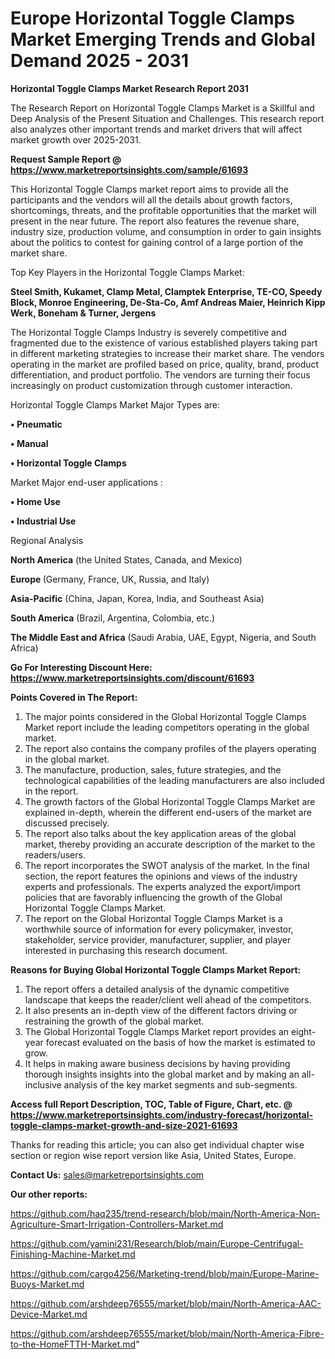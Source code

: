 # Europe Horizontal Toggle Clamps Market Emerging Trends and Global Demand 2025 - 2031

<strong>Horizontal Toggle Clamps Market Research Report 2031</strong>

The Research Report on Horizontal Toggle Clamps Market is a Skillful and Deep Analysis of the Present Situation and Challenges. This research report also analyzes other important trends and market drivers that will affect market growth over 2025-2031.

<strong>Request Sample Report @ <a href=https://www.marketreportsinsights.com/sample/61693>https://www.marketreportsinsights.com/sample/61693</a></strong>

This Horizontal Toggle Clamps market report aims to provide all the participants and the vendors will all the details about growth factors, shortcomings, threats, and the profitable opportunities that the market will present in the near future. The report also features the revenue share, industry size, production volume, and consumption in order to gain insights about the politics to contest for gaining control of a large portion of the market share.

Top Key Players in the Horizontal Toggle Clamps Market:

<strong>Steel Smith, Kukamet, Clamp Metal, Clamptek Enterprise, TE-CO, Speedy Block, Monroe Engineering, De-Sta-Co, Amf Andreas Maier, Heinrich Kipp Werk, Boneham & Turner, Jergens</strong>

The Horizontal Toggle Clamps Industry is severely competitive and fragmented due to the existence of various established players taking part in different marketing strategies to increase their market share. The vendors operating in the market are profiled based on price, quality, brand, product differentiation, and product portfolio. The vendors are turning their focus increasingly on product customization through customer interaction.

Horizontal Toggle Clamps Market Major Types are:

<strong>• Pneumatic

• Manual

• Horizontal Toggle Clamps</strong>

Market Major end-user applications :

<strong>• Home Use

• Industrial Use</strong>

Regional Analysis

</u><strong><b>North America</b></strong> (the United States, Canada, and Mexico)

<strong><b>Europe </b></strong>(Germany, France, UK, Russia, and Italy)

<strong><b>Asia-Pacific</b></strong> (China, Japan, Korea, India, and Southeast Asia)

<strong><b>South America</b></strong> (Brazil, Argentina, Colombia, etc.)

<strong><b>The Middle East and Africa</b></strong> (Saudi Arabia, UAE, Egypt, Nigeria, and South Africa)

<strong>Go For Interesting Discount Here: <a href=https://www.marketreportsinsights.com/discount/61693>https://www.marketreportsinsights.com/discount/61693</a></strong>

<strong>Points Covered in The Report:</strong>
<ol>
  <li>The major points considered in the Global Horizontal Toggle Clamps Market report include the leading competitors operating in the global market.</li>
  <li>The report also contains the company profiles of the players operating in the global market.</li>
  <li>The manufacture, production, sales, future strategies, and the technological capabilities of the leading manufacturers are also included in the report.</li>
  <li>The growth factors of the Global Horizontal Toggle Clamps Market are explained in-depth, wherein the different end-users of the market are discussed precisely.</li>
  <li>The report also talks about the key application areas of the global market, thereby providing an accurate description of the market to the readers/users.</li>
  <li>The report incorporates the SWOT analysis of the market. In the final section, the report features the opinions and views of the industry experts and professionals. The experts analyzed the export/import policies that are favorably influencing the growth of the Global Horizontal Toggle Clamps Market.</li>
  <li>The report on the Global Horizontal Toggle Clamps Market is a worthwhile source of information for every policymaker, investor, stakeholder, service provider, manufacturer, supplier, and player interested in purchasing this research document.</li>
</ol>
<strong>Reasons for Buying Global Horizontal Toggle Clamps Market Report:</strong>

<ol>
  <li>The report offers a detailed analysis of the dynamic competitive landscape that keeps the reader/client well ahead of the competitors.</li>
  <li>It also presents an in-depth view of the different factors driving or restraining the growth of the global market.</li>
  <li>The Global Horizontal Toggle Clamps Market report provides an eight-year forecast evaluated on the basis of how the market is estimated to grow.</li>
  <li>It helps in making aware business decisions by having providing thorough insights insights into the global market and by making an all-inclusive analysis of the key market segments and sub-segments.</li>
</ol>
<strong>Access full Report Description, TOC, Table of Figure, Chart, etc. @ <a href=https://www.marketreportsinsights.com/industry-forecast/horizontal-toggle-clamps-market-growth-and-size-2021-61693>https://www.marketreportsinsights.com/industry-forecast/horizontal-toggle-clamps-market-growth-and-size-2021-61693</a></strong>


Thanks for reading this article; you can also get individual chapter wise section or region wise report version like Asia, United States, Europe.

<strong>Contact Us:</strong>
sales@marketreportsinsights.com

<strong>Our other reports:</strong>

<a href=https://github.com/haq235/trend-research/blob/main/North-America-Non-Agriculture-Smart-Irrigation-Controllers-Market.md>https://github.com/haq235/trend-research/blob/main/North-America-Non-Agriculture-Smart-Irrigation-Controllers-Market.md</a>

<a href=https://github.com/yamini231/Research/blob/main/Europe-Centrifugal-Finishing-Machine-Market.md>https://github.com/yamini231/Research/blob/main/Europe-Centrifugal-Finishing-Machine-Market.md</a>

<a href=https://github.com/cargo4256/Marketing-trend/blob/main/Europe-Marine-Buoys-Market.md>https://github.com/cargo4256/Marketing-trend/blob/main/Europe-Marine-Buoys-Market.md</a>

<a href=https://github.com/arshdeep76555/market/blob/main/North-America-AAC-Device-Market.md>https://github.com/arshdeep76555/market/blob/main/North-America-AAC-Device-Market.md</a>

<a href=https://github.com/arshdeep76555/market/blob/main/North-America-Fibre-to-the-HomeFTTH-Market.md>https://github.com/arshdeep76555/market/blob/main/North-America-Fibre-to-the-HomeFTTH-Market.md</a>"
